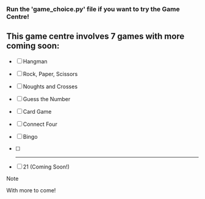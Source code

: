### Run the 'game_choice.py' file if you want to try the Game Centre! 

## This game centre involves 7 games with more coming soon:

- [ ] Hangman
- [ ] Rock, Paper, Scissors
- [ ] Noughts and Crosses
- [ ] Guess the Number
- [ ] Card Game
- [ ] Connect Four
- [ ] Bingo 
- [ ] --------------------
- [ ] 21 (Coming Soon!)


> [!note]
With more to come!


